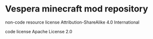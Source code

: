 # Vespera minecraft mod repository

non-code resource license Attribution-ShareAlike 4.0 International

code license Apache License 2.0